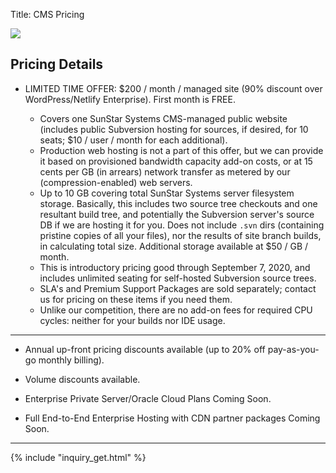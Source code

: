 Title: CMS Pricing

<div class="float-lg-right">
	<img src="/images/sunstarstaronly.png"></img>
</div>

## Pricing Details

- LIMITED TIME OFFER: <span class="text-success">$200 / month / managed site</span> (90% discount over WordPress/Netlify Enterprise).  First month is <span class="text-success">FREE</span>.

	- Covers one <span class="text-white">SunStar Systems CMS</span>-managed public website (includes public Subversion hosting for sources, if desired, for 10 seats; <span class="text-success">$10 / user / month</span> for each additional).
	- Production web hosting is not a part of this offer, but we can provide it based on provisioned bandwidth capacity add-on costs, or at  <span class="text-success">15 cents per GB</span> (in arrears) network transfer as metered by our (compression-enabled) web servers.
	- <span class="text-success">Up to 10 GB</span> covering total SunStar Systems server filesystem storage.  Basically, this includes two source tree checkouts and one resultant build tree, and potentially the Subversion server's source DB if we are hosting it for you.  Does not include `.svn` dirs (containing pristine copies of all your files), nor the results of site branch builds, in calculating total size.  Additional storage available at <span class="text-success">$50 / GB / month</span>.
	- This is introductory pricing good through September 7, 2020, and includes <span class="text-success">unlimited seating for self-hosted Subversion source trees</span>.
	- SLA's and Premium Support Packages are sold separately; contact us for pricing on these items if you need them.
	- Unlike our competition, <span class="text-success">there are no add-on fees for required CPU cycles: neither for your builds nor IDE usage</span>.

------------

- Annual up-front pricing discounts available (up to 20% off pay-as-you-go monthly billing).

- Volume discounts available.

- Enterprise Private Server/Oracle Cloud Plans Coming Soon.

- Full End-to-End Enterprise Hosting with CDN partner packages Coming Soon.

------------

<div class="col-lg-12">
{% include "inquiry_get.html" %}
</div>


